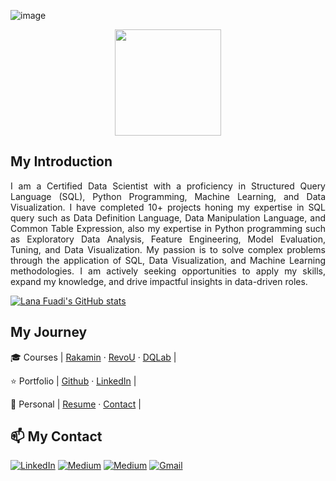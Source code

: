 ![image](https://github.com/lanafuadi/lanafuadi/assets/128001293/bb537780-4d95-4d9f-ad4c-5cf4597f8771) <p img align="center">
  <img src="https://github.com/TheDudeThatCode/TheDudeThatCode/blob/master/Assets/Developer.gif" width="170px"> 

## My Introduction
  
<p align="justify">
  I am a Certified Data Scientist with a proficiency in Structured Query Language (SQL), Python Programming, Machine Learning, and Data Visualization. I have completed 10+ projects honing my expertise in SQL query such as Data Definition Language, Data Manipulation Language, and Common Table Expression, also my expertise in Python programming such as Exploratory Data Analysis, Feature Engineering, Model Evaluation, Tuning, and Data Visualization. My passion is to solve complex problems through the application of SQL, Data Visualization, and Machine Learning methodologies. I am actively seeking opportunities to apply my skills, expand my knowledge, and drive impactful insights in data-driven roles.
</p>


[![Lana Fuadi's GitHub stats](https://github-readme-stats.vercel.app/api?username=lanafuadi&count_private=true&hide_rank=true&border_color=006db0)](https://github.com/anuraghazra/github-readme-stats)

 
 
 ## My Journey


🎓 Courses                | [Rakamin](https://www.rakamin.com/career-bootcamp/data-science) · [RevoU](https://revou.co/mini-course-data-analytics) · [DQLab](https://dqlab.id/) |

⭐ Portfolio              | [Github](https://github.com/lanafuadi?tab=repositories) · [LinkedIn](https://www.linkedin.com/in/lanafuadi/details/projects/) |

📝 Personal               | [Resume](https://drive.google.com/drive/folders/1Q0okfH2PGaiOadct0kL9J58CmVVI8_zG) · [Contact](mailto:lanafuadi@gmail.com) | 





## 📫 My Contact

<p>
  <a href="https://www.linkedin.com/in/lanafuadi/" target="_blank"><img alt="LinkedIn" src="https://img.shields.io/badge/linkedin-%230077B5.svg?&style=for-the-badge&logo=linkedin&logoColor=white" /></a>
   <a href="https://www.kaggle.com/lanafuadi" target="_blank"><img alt="Medium" src="https://img.shields.io/badge/Kaggle-2C8EBB?&style=for-the-badge&logo=kaggle&logoColor=white" /></a>
   <a href="https://medium.com/@lanafuadi" target="_blank"><img alt="Medium" src="https://img.shields.io/badge/medium-%2312100E.svg?&style=for-the-badge&logo=medium&logoColor=white" /></a>
   <a href="mailto:lanafuadi@gmail.com" target="_blank"><img alt="Gmail" src="https://img.shields.io/badge/gmail-D14836?&style=for-the-badge&logo=gmail&logoColor=white"/></a>
</p>


